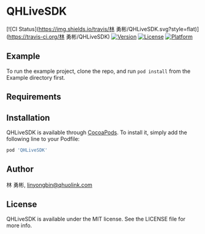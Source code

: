 # QHLiveSDK

[![CI Status](https://img.shields.io/travis/林 勇彬/QHLiveSDK.svg?style=flat)](https://travis-ci.org/林 勇彬/QHLiveSDK)
[![Version](https://img.shields.io/cocoapods/v/QHLiveSDK.svg?style=flat)](https://cocoapods.org/pods/QHLiveSDK)
[![License](https://img.shields.io/cocoapods/l/QHLiveSDK.svg?style=flat)](https://cocoapods.org/pods/QHLiveSDK)
[![Platform](https://img.shields.io/cocoapods/p/QHLiveSDK.svg?style=flat)](https://cocoapods.org/pods/QHLiveSDK)

## Example

To run the example project, clone the repo, and run `pod install` from the Example directory first.

## Requirements

## Installation

QHLiveSDK is available through [CocoaPods](https://cocoapods.org). To install
it, simply add the following line to your Podfile:

```ruby
pod 'QHLiveSDK'
```

## Author

林 勇彬, linyongbin@qhuolink.com

## License

QHLiveSDK is available under the MIT license. See the LICENSE file for more info.
